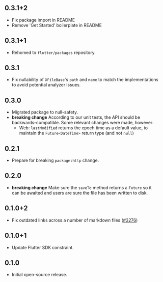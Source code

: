 ## 0.3.1+2

* Fix package import in README
* Remove 'Get Started' boilerplate in README

## 0.3.1+1

* Rehomed to `flutter/packages` repository.

## 0.3.1

* Fix nullability of `XFileBase`'s `path` and `name` to match the
  implementations to avoid potential analyzer issues.

## 0.3.0

* Migrated package to null-safety.
* **breaking change** According to our unit tests, the API should be backwards-compatible. Some relevant changes were made, however:
  * Web: `lastModified` returns the epoch time as a default value, to maintain the `Future<DateTime>` return type (and not `null`)

## 0.2.1

* Prepare for breaking `package:http` change.

## 0.2.0

* **breaking change** Make sure the `saveTo` method returns a `Future` so it can be awaited and users are sure the file has been written to disk.

## 0.1.0+2

* Fix outdated links across a number of markdown files ([#3276](https://github.com/flutter/plugins/pull/3276))

## 0.1.0+1

* Update Flutter SDK constraint.

## 0.1.0

* Initial open-source release.
